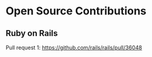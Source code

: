 # Open Source Contributions
## Ruby on Rails
Pull request 1: https://github.com/rails/rails/pull/36048
